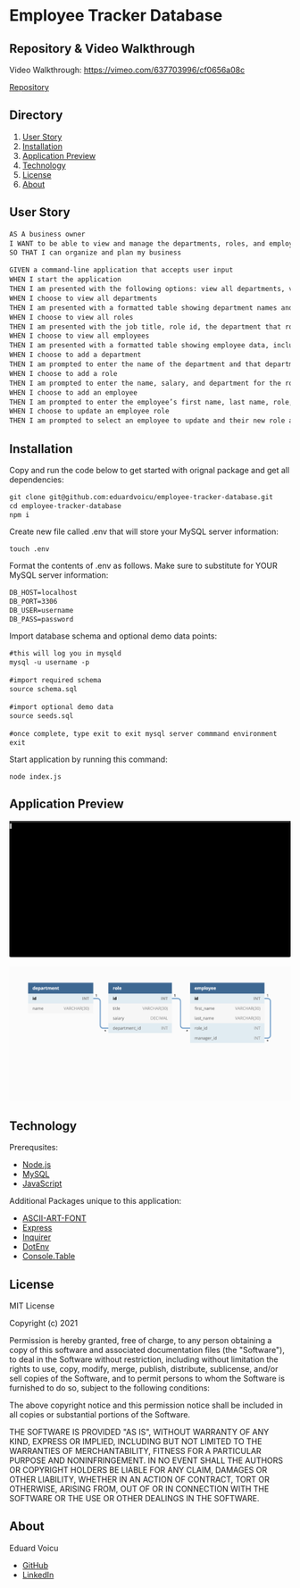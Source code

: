 # Employee Tracker Database

## Repository & Video Walkthrough

Video Walkthrough: https://vimeo.com/637703996/cf0656a08c

[Repository](https://github.com/eduardvoicu/employee-tracker-database)

## Directory

1. [User Story](#user-story)
2. [Installation](#installation)
3. [Application Preview](#application_preview)
4. [Technology](#technology)
5. [License](#license)
6. [About](#about)

## User Story
```md
AS A business owner
I WANT to be able to view and manage the departments, roles, and employees in my company
SO THAT I can organize and plan my business
```
```md
GIVEN a command-line application that accepts user input
WHEN I start the application
THEN I am presented with the following options: view all departments, view all roles, view all employees, add a department, add a role, add an employee, and update an employee role
WHEN I choose to view all departments
THEN I am presented with a formatted table showing department names and department ids
WHEN I choose to view all roles
THEN I am presented with the job title, role id, the department that role belongs to, and the salary for that role
WHEN I choose to view all employees
THEN I am presented with a formatted table showing employee data, including employee ids, first names, last names, job titles, departments, salaries, and managers that the employees report to
WHEN I choose to add a department
THEN I am prompted to enter the name of the department and that department is added to the database
WHEN I choose to add a role
THEN I am prompted to enter the name, salary, and department for the role and that role is added to the database
WHEN I choose to add an employee
THEN I am prompted to enter the employee’s first name, last name, role, and manager, and that employee is added to the database
WHEN I choose to update an employee role
THEN I am prompted to select an employee to update and their new role and this information is updated in the database 
```
## Installation

Copy and run the code below to get started with orignal package and get all dependencies:
```
git clone git@github.com:eduardvoicu/employee-tracker-database.git
cd employee-tracker-database
npm i
```
Create new file called .env that will store your MySQL server information:
```
touch .env
```
Format the contents of .env as follows. Make sure to substitute for YOUR MySQL server information:
```
DB_HOST=localhost
DB_PORT=3306
DB_USER=username
DB_PASS=password
```
Import database schema and optional demo data points:
```
#this will log you in mysqld
mysql -u username -p

#import required schema
source schema.sql

#import optional demo data
source seeds.sql

#once complete, type exit to exit mysql server commmand environment
exit
```
Start application by running this command:
```
node index.js
```
## Application Preview
![Preview GIF](images/tty.gif)

![DB Layout](images/dblayout.png#<150>x<150>)
## Technology

Prerequsites:
- [Node.js](https://nodejs.org/en/)
- [MySQL](https://www.mysql.com/)
- [JavaScript](https://developer.mozilla.org/en-US/docs/Web/JavaScript)

Additional Packages unique to this application:
- [ASCII-ART-FONT](https://www.npmjs.com/package/ascii-art-font)
- [Express](https://expressjs.com/)
- [Inquirer](https://www.npmjs.com/package/inquirer)
- [DotEnv](https://www.npmjs.com/package/dotenv)
- [Console.Table](https://www.npmjs.com/package/console.table)

## License

MIT License

Copyright (c) 2021

Permission is hereby granted, free of charge, to any person obtaining a copy
of this software and associated documentation files (the "Software"), to deal
in the Software without restriction, including without limitation the rights
to use, copy, modify, merge, publish, distribute, sublicense, and/or sell
copies of the Software, and to permit persons to whom the Software is
furnished to do so, subject to the following conditions:

The above copyright notice and this permission notice shall be included in all
copies or substantial portions of the Software.

THE SOFTWARE IS PROVIDED "AS IS", WITHOUT WARRANTY OF ANY KIND, EXPRESS OR
IMPLIED, INCLUDING BUT NOT LIMITED TO THE WARRANTIES OF MERCHANTABILITY,
FITNESS FOR A PARTICULAR PURPOSE AND NONINFRINGEMENT. IN NO EVENT SHALL THE
AUTHORS OR COPYRIGHT HOLDERS BE LIABLE FOR ANY CLAIM, DAMAGES OR OTHER
LIABILITY, WHETHER IN AN ACTION OF CONTRACT, TORT OR OTHERWISE, ARISING FROM,
OUT OF OR IN CONNECTION WITH THE SOFTWARE OR THE USE OR OTHER DEALINGS IN THE
SOFTWARE.

## About
Eduard Voicu
- [GitHub](https://github.com/eduardvoicu)
- [LinkedIn](https://www.linkedin.com/in/eduardvoicu/)
